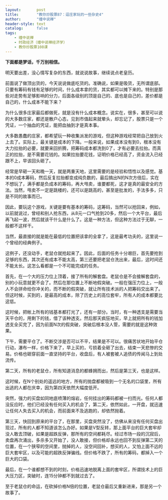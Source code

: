 ```yaml
---
layout:       post
title:        "教你炒股票87：逗庄家玩的一些杂史4"
author:       "缠中说禅"
header-style: text
catalog:      false
tags:
    - 缠中说禅
    - 时政经济（缠中说禅经济学）
    - 教你炒股票108课
---
```


**下面都是梦话，千万别相信。**

明天要出差，没心情写复杂的东西，就说说故事，继续说点老皇历。

前面说了做顶出货的，今天说说做底吃货的。准确说，如果是吸货，无所谓底部。只要有筹码有钱有足够的时间，什么成本拿的货，其实都可以摊下来的。特别是那些对走势有足够影响的分力，后面各级别的顶是自己的、底也是自己的，差价都是自己的，什么成本不能下来？

为什么很多庄家最后都做死，就是没有什么成本概念。说实在，很多，甚至可以说的大多数庄家，都还是散户心态，见到市值起来就晕头，却忘记了，股票只是一个凭证，一个抽血的凭证，能把血抽到才是真本事。

大多数愚蠢的庄家，都希望玩一种收集派发的游戏，但这种游戏经常把自己放到火上去了。实际上，最关键是成本的下降。一般来说，如果成本没有到0，根本没有大力拉抬的必要，就要来回折腾，把筹码成本都洗到0了，才有必要去拉抬。而真正的拉抬，是不需要花钱的。如果拉抬要花钱，证明价格已经高了，资金流入已经跟不上，早该回头砸了。

经常是早砸一天和晚一天，就是两重天地，这里需要的是经验和悟性以及感觉。基本的0成本筹码，然后反复拉抬都变成纯负数的，最后搞出N的N次方倍后，实在不想玩了，满手都是负成本的筹码，再大甩卖，谁要都死，这才是真的最安全的方法。当然，甩卖不一定是跳楼的，还可以是跳高的，甚至是批发的，手法多多，只是不同的故事而已。

因此，要玩这个游戏，关键是要有基本的筹码，这筹码，当然可以抢回来，例如，以前就说过，曾经和别人抢东西，从8元一口气抢到20多，然后一个大平台，最后再飞起一波，然后就该干什么是什么了。这是一种方法，但这种方法过于无聊，一般都不这样干。

当然，最直接的就是能在最低的位置把该拿的全拿了，这是最考功夫的，这里说一个曾经的经典例子。

这例子，还没动手，老鼠仓就抢起来了。因此，后面的任务十分艰巨，首先要抢到足够的东西，其次还有成本不能太高，第三还要把老鼠仓洗出来，最后，这时间还不能太长。这怎么看都是一个不可能完成的任务。

首先，在一个大的压力位上顶着，接了所有的解套盘。老鼠仓是不会接解套盘的，别的小玩意就更不会了。然后在那位置上不断地假突破。一般在强压力位上，一般人不会拼命给你冲关的，而不断的假突破，就让所有技术派的人把筹码交出来了。但这时候，买到的，是最高的成本，除了历史上的高位套牢，所有人的成本都要比这低。

这时候，把帐上所有的钱基本都打光了，还有一部分。当时，有一种透支是需要当天平仓的，用剩下的钱，借了该种透支。然后那天疯狂地买，早上就把所有的钱加透支全买完了，因为前面N次的假突破，突破后根本没人管，需要的就是这种效果。

下午，需要平仓了。不断交涉是否可以不平，结果是不可以。很痛苦状地开始平仓行动，瀑布一样，价格下来了，早上买的，亏损着全砸了出去，结束一天悲惨的交易。价格也砸穿前面一直坚持的平台，收盘后，有人被套被人追债的传闻马上到处流传。

第二天，所有的老鼠仓，所有知道消息的都蜂拥而出，然后是第三天，也是这样。

这时候，在N个别处的遥远的地方，所有的抛盘都被吸到一个无名的口袋里，所有出逃的人都在庆幸，因为第四天依然大幅度低开。

突然，强力的买盘如同地底喷薄的熔岩，任何挂出的筹码都被一扫而光。任何人都没反应时，他们已经没有任何买入的机会了，第二天，依然如此，一开盘，就迅速让任何人失去买入的机会，而前面来不及逃跑的，却依然抛着。

第三天，快回到原来的平台了，在那里，买盘突然没了，仿佛从来没有任何买盘出现过，所有的人都不知道该怎么办好。如果是V型反转，那上面平台的巨大套牢却没人敢去顶破，如果是超跌反弹，那所有的空间都耗尽。经过市场一段的沉寂后，卖盘再次涌出，多杀多又开始了，没人敢接，但价格却永远也回不到反弹第二天的位置，在一个狭窄的空间里，抛掉的人，没空间回补，想买的人，又怕上面不远的巨大套牢区，以及可能的超跌反弹骗线。但价格不跌了，所有的筹码，都掉入一个巨大的口袋。

最后，在一个谁都想不到的时刻，价格迅速地脱离上面的套牢区，所谓技术上的巨大压力区，突破时，连15分钟都不到就过去了。

至于老鼠仓的命运，在砍掉价格N倍的位置，老鼠仓最后又重新进来，那是另一个故事了。
